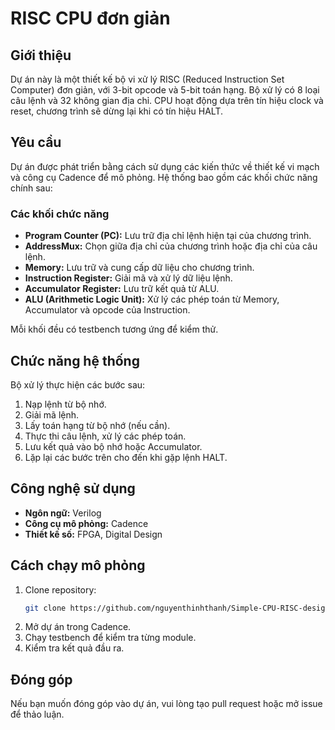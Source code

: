 # RISC CPU đơn giản

## Giới thiệu
Dự án này là một thiết kế bộ vi xử lý RISC (Reduced Instruction Set Computer) đơn giản, với 3-bit opcode và 5-bit toán hạng. Bộ xử lý có 8 loại câu lệnh và 32 không gian địa chỉ. CPU hoạt động dựa trên tín hiệu clock và reset, chương trình sẽ dừng lại khi có tín hiệu HALT.

## Yêu cầu
Dự án được phát triển bằng cách sử dụng các kiến thức về thiết kế vi mạch và công cụ Cadence để mô phỏng. Hệ thống bao gồm các khối chức năng chính sau:

### Các khối chức năng
- **Program Counter (PC):** Lưu trữ địa chỉ lệnh hiện tại của chương trình.
- **AddressMux:** Chọn giữa địa chỉ của chương trình hoặc địa chỉ của câu lệnh.
- **Memory:** Lưu trữ và cung cấp dữ liệu cho chương trình.
- **Instruction Register:** Giải mã và xử lý dữ liệu lệnh.
- **Accumulator Register:** Lưu trữ kết quả từ ALU.
- **ALU (Arithmetic Logic Unit):** Xử lý các phép toán từ Memory, Accumulator và opcode của Instruction.

Mỗi khối đều có testbench tương ứng để kiểm thử.

## Chức năng hệ thống
Bộ xử lý thực hiện các bước sau:
1. Nạp lệnh từ bộ nhớ.
2. Giải mã lệnh.
3. Lấy toán hạng từ bộ nhớ (nếu cần).
4. Thực thi câu lệnh, xử lý các phép toán.
5. Lưu kết quả vào bộ nhớ hoặc Accumulator.
6. Lặp lại các bước trên cho đến khi gặp lệnh HALT.

## Công nghệ sử dụng
- **Ngôn ngữ:** Verilog
- **Công cụ mô phỏng:** Cadence
- **Thiết kế số:** FPGA, Digital Design

## Cách chạy mô phỏng
1. Clone repository:
   ```sh
   git clone https://github.com/nguyenthinhthanh/Simple-CPU-RISC-design
   ```
2. Mở dự án trong Cadence.
3. Chạy testbench để kiểm tra từng module.
4. Kiểm tra kết quả đầu ra.

## Đóng góp
Nếu bạn muốn đóng góp vào dự án, vui lòng tạo pull request hoặc mở issue để thảo luận.
